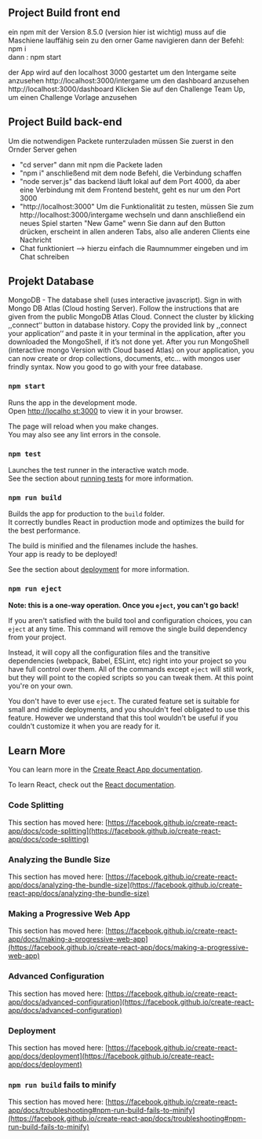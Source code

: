 ## Project Build front end
ein npm mit der Version 8.5.0 (version hier ist wichtig) muss auf die Maschiene lauffähig sein
zu den orner Game navigieren 
dann der Befehl: npm i   
dann : npm start

der App wird auf den localhost 3000 gestartet
um den Intergame seite anzusehen
http://localhost:3000/intergame
um den dashboard anzusehen
http://localhost:3000/dashboard
Klicken Sie auf den Challenge Team Up, um einen Challenge Vorlage anzusehen

## Project Build back-end
Um die notwendigen Packete runterzuladen müssen Sie zuerst in den Ornder Server gehen
- "cd server"
dann mit npm die Packete laden
- "npm i"
anschließend mit dem node Befehl, die Verbindung schaffen
- "node server.js"
das backend läuft lokal auf dem Port 4000, da aber eine Verbindung mit dem Frontend besteht, geht es nur um den Port 3000
- "http://localhost:3000"
Um die Funktionalität zu testen, müssen Sie zum 
 http://localhost:3000/intergame wechseln und dann anschließend ein neues Spiel starten "New Game" wenn Sie dann auf den Button drücken, erscheint in allen anderen Tabs, also alle anderen Clients eine Nachricht
 - Chat funktioniert --> hierzu einfach die Raumnummer eingeben und im Chat schreiben

## Projekt Database
MongoDB - The database shell (uses interactive javascript).
Sign in with Mongo DB Atlas (Cloud hosting Server). 
Follow the instructions that are given from the public MongoDB Atlas Cloud. Connect the cluster by klicking ,,connect‘‘ button in database history. Copy the provided link by ,,connect your application‘‘ and paste it in your terminal in the application, after you downloaded the MongoShell, if it’s not done yet.
After you run MongoShell (interactive mongo Version with Cloud based Atlas) on your application, you can now create or drop collections, documents, etc… with mongos user frindly syntax.
Now you good to go with your free database.

### `npm start`

Runs the app in the development mode.\
Open [http://localho st:3000](http://localhost:3000) to view it in your browser.

The page will reload when you make changes.\
You may also see any lint errors in the console.

### `npm test`

Launches the test runner in the interactive watch mode.\
See the section about [running tests](https://facebook.github.io/create-react-app/docs/running-tests) for more information.

### `npm run build`

Builds the app for production to the `build` folder.\
It correctly bundles React in production mode and optimizes the build for the best performance.

The build is minified and the filenames include the hashes.\
Your app is ready to be deployed!

See the section about [deployment](https://facebook.github.io/create-react-app/docs/deployment) for more information.

### `npm run eject`

**Note: this is a one-way operation. Once you `eject`, you can't go back!**

If you aren't satisfied with the build tool and configuration choices, you can `eject` at any time. This command will remove the single build dependency from your project.

Instead, it will copy all the configuration files and the transitive dependencies (webpack, Babel, ESLint, etc) right into your project so you have full control over them. All of the commands except `eject` will still work, but they will point to the copied scripts so you can tweak them. At this point you're on your own.

You don't have to ever use `eject`. The curated feature set is suitable for small and middle deployments, and you shouldn't feel obligated to use this feature. However we understand that this tool wouldn't be useful if you couldn't customize it when you are ready for it.

## Learn More

You can learn more in the [Create React App documentation](https://facebook.github.io/create-react-app/docs/getting-started).

To learn React, check out the [React documentation](https://reactjs.org/).

### Code Splitting

This section has moved here: [https://facebook.github.io/create-react-app/docs/code-splitting](https://facebook.github.io/create-react-app/docs/code-splitting)

### Analyzing the Bundle Size

This section has moved here: [https://facebook.github.io/create-react-app/docs/analyzing-the-bundle-size](https://facebook.github.io/create-react-app/docs/analyzing-the-bundle-size)

### Making a Progressive Web App

This section has moved here: [https://facebook.github.io/create-react-app/docs/making-a-progressive-web-app](https://facebook.github.io/create-react-app/docs/making-a-progressive-web-app)

### Advanced Configuration

This section has moved here: [https://facebook.github.io/create-react-app/docs/advanced-configuration](https://facebook.github.io/create-react-app/docs/advanced-configuration)

### Deployment

This section has moved here: [https://facebook.github.io/create-react-app/docs/deployment](https://facebook.github.io/create-react-app/docs/deployment)

### `npm run build` fails to minify

This section has moved here: [https://facebook.github.io/create-react-app/docs/troubleshooting#npm-run-build-fails-to-minify](https://facebook.github.io/create-react-app/docs/troubleshooting#npm-run-build-fails-to-minify)
